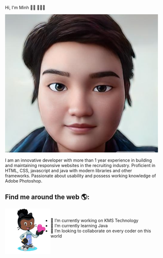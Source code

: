 Hi, I'm Minh 👋🏾 👩🏾‍💻

<img alt="avatar" src="/avatar-ai.jpg"/>

I am an innovative developer with more than 1 year experience in building and maintaining responsive websites in the recruiting industry. Proficient in HTML, CSS, javascript and java with modern libraries and other frameworks. Passionate about usability and possess working knowledge of Adobe Photoshop. 

## Find me around the web 🌎:

<a href="https://github.com/SuperDMWebDev">
<img src="./avatar.gif" alt="gif" align="left" width="150" height="150"/>
</a>

<br/>

- 🔭 I’m currently working on KMS Technology
- 🌱 I’m currently learning Java
- 👯 I’m looking to collaborate on every coder on this world

